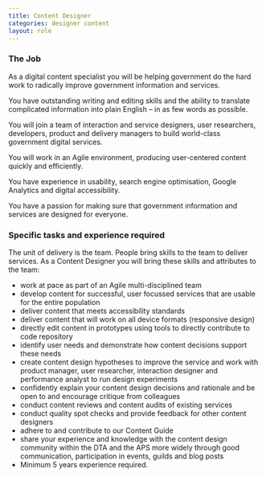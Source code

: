 ```yaml
---
title: Content Designer
categories: designer content
layout: role
---
```


### The Job

As a digital content specialist you will be helping government do the hard work to radically improve government information and services.

You have outstanding writing and editing skills and the ability to translate complicated information into plain English – in as few words as possible.

You will join a team of interaction and service designers, user researchers, developers, product and delivery managers to build world-class government digital services.

You will work in an Agile environment, producing user-centered content quickly and efficiently.

You have experience in usability, search engine optimisation, Google Analytics and digital accessibility.

You have a passion for making sure that government information and services are designed for everyone.

### Specific tasks and experience required

The unit of delivery is the team. People bring skills to the team to deliver services. As a Content Designer you will bring these skills and attributes to the team:

- work at pace as part of an Agile multi-disciplined team
- develop content for successful, user focussed services that are usable for the entire population
- deliver content that meets accessibility standards
- deliver content that will work on all device formats (responsive design)
- directly edit content in prototypes using tools to directly contribute to code repository
- identify user needs and demonstrate how content decisions support these needs
- create content design hypotheses to improve the service and work with product manager, user researcher, interaction designer and performance analyst to run design experiments
- confidently explain your content design decisions and rationale and be open to and encourage critique from colleagues
- conduct content reviews and content audits of existing services
- conduct quality spot checks and provide feedback for other content designers
- adhere to and contribute to our Content Guide
- share your experience and knowledge with the content design community within the DTA and the APS more widely through good communication, participation in events, guilds and blog posts
- Minimum 5 years experience required.
